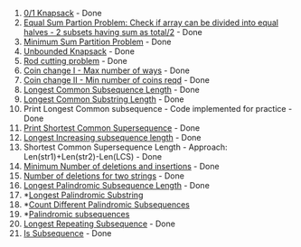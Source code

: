 1. [0/1 Knapsack](https://practice.geeksforgeeks.org/problems/0-1-knapsack-problem/0) - Done
2. [Equal Sum Partion Problem: Check if array can be divided into equal halves - 2 subsets having sum as total/2](https://leetcode.com/problems/partition-equal-subset-sum/submissions/) - Done
3. [Minimum Sum Partition Problem](https://practice.geeksforgeeks.org/problems/minimum-sum-partition/0) - Done
4. [Unbounded Knapsack](https://practice.geeksforgeeks.org/problems/knapsack-with-duplicate-items/0) - Done
5. [Rod cutting problem](https://practice.geeksforgeeks.org/problems/rod-cutting/0/) - Done
6. [Coin change I - Max number of ways](https://leetcode.com/problems/coin-change-2/) - Done
7. [Coin change II - Min number of coins reqd](https://leetcode.com/problems/coin-change/submissions/) - Done
8. [Longest Common Subsequence Length](https://leetcode.com/problems/longest-common-subsequence/submissions/) - Done
9. [Longest Common Substring Length](https://practice.geeksforgeeks.org/problems/longest-common-substring/0) - Done
10. Print Longest Common subsequence - Code implemented for practice - Done
11. [Print Shortest Common Supersequence](https://leetcode.com/problems/shortest-common-supersequence/) - Done
11. [Longest Increasing subsequence length](https://leetcode.com/problems/longest-increasing-subsequence/) - Done
12. Shortest Common Supersequence Length - Approach: Len(str1)+Len(str2)-Len(LCS) - Done
13. [Minimum Number of deletions and insertions](https://practice.geeksforgeeks.org/problems/minimum-number-of-deletions-and-insertions/0) - Done
14. [Number of deletions for two strings](https://leetcode.com/problems/delete-operation-for-two-strings/submissions/) - Done
15. [Longest Palindromic Subsequence Length](https://leetcode.com/problems/longest-palindromic-subsequence/submissions/) - Done
16. *[Longest Palindromic Substring](https://leetcode.com/problems/longest-palindromic-substring/)
17. *[Count Different Palindromic Subsequences](https://leetcode.com/problems/count-different-palindromic-subsequences/)
18. *[Palindromic subsequences](https://leetcode.com/problems/palindromic-substrings/)
19. [Longest Repeating Subsequence](https://practice.geeksforgeeks.org/problems/longest-repeating-subsequence/0) - Done
20. [Is Subsequence](https://leetcode.com/problems/is-subsequence/submissions/) - Done

